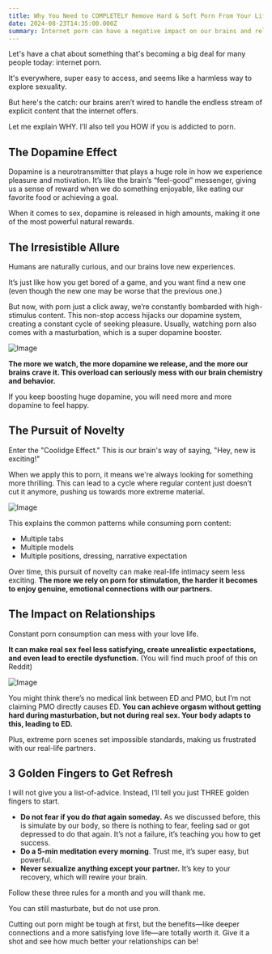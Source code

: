```yaml
---
title: Why You Need to COMPLETELY Remove Hard & Soft Porn From Your Life
date: 2024-08-23T14:35:00.000Z
summary: Internet porn can have a negative impact on our brains and relationships due to the dopamine effect, the pursuit of novelty, and unrealistic expectations. Constant consumption can make real-life intimacy less satisfying and even lead to problems like erectile dysfunction.
---
```



Let's have a chat about something that's becoming a big deal for many people today: internet porn.

It's everywhere, super easy to access, and seems like a harmless way to explore sexuality.

But here's the catch: our brains aren’t wired to handle the endless stream of explicit content that the internet offers.

Let me explain WHY. I’ll also tell you HOW if you is addicted to porn.

## **The Dopamine Effect**

Dopamine is a neurotransmitter that plays a huge role in how we experience pleasure and motivation. It’s like the brain’s “feel-good” messenger, giving us a sense of reward when we do something enjoyable, like eating our favorite food or achieving a goal.

When it comes to sex, dopamine is released in high amounts, making it one of the most powerful natural rewards.

## The Irresistible Allure

Humans are naturally curious, and our brains love new experiences.

It’s just like how you get bored of a game, and you want find a new one (even though the new one may be worse that the previous one.)

But now, with porn just a click away, we’re constantly bombarded with high-stimulus content. This non-stop access hijacks our dopamine system, creating a constant cycle of seeking pleasure. Usually, watching porn also comes with a masturbation, which is a super dopamine booster.

![Image](/image/post/2b5e9d20-84f6-4b93-a12f-b0a6f87a4f31_Screenshot_2024-07-08_at_23.11.26.png)

**The more we watch, the more dopamine we release, and the more our brains crave it. This overload can seriously mess with our brain chemistry and behavior.**

If you keep boosting huge dopamine, you will need more and more dopamine to feel happy.

## The Pursuit of Novelty

Enter the "Coolidge Effect." This is our brain's way of saying, "Hey, new is exciting!"

When we apply this to porn, it means we're always looking for something more thrilling. This can lead to a cycle where regular content just doesn’t cut it anymore, pushing us towards more extreme material.

![Image](/image/post/7080f536-436d-4a14-9562-36fcecd860ed_Screenshot_2024-07-08_at_23.17.26.png)

This explains the common patterns while consuming porn content:
- Multiple tabs
- Multiple models
- Multiple positions, dressing, narrative expectation

Over time, this pursuit of novelty can make real-life intimacy seem less exciting. **The more we rely on porn for stimulation, the harder it becomes to enjoy genuine, emotional connections with our partners.**

## The Impact on Relationships

Constant porn consumption can mess with your love life.

**It can make real sex feel less satisfying, create unrealistic expectations, and even lead to erectile dysfunction.** (You will find much proof of this on Reddit)

![Image](/image/post/911e4951-5fb0-4a6b-a71f-317b96a10cc2_Screenshot_2024-07-08_at_23.04.21.png)

You might think there’s no medical link between ED and PMO, but I’m not claiming PMO directly causes ED. **You can achieve orgasm without getting hard during masturbation, but not during real sex. Your body adapts to this, leading to ED.**

Plus, extreme porn scenes set impossible standards, making us frustrated with our real-life partners.

## 3 Golden Fingers to Get Refresh

I will not give you a list-of-advice. Instead, I’ll tell you just THREE golden fingers to start.
- **Do not fear if you do *****that***** again someday.** As we discussed before, this is simulate by our body, so there is nothing to fear, feeling sad or got depressed to do that again. It’s not a failure, it’s teaching you how to get success.
- **Do a 5-min meditation every morning**. Trust me, it’s super easy, but powerful.
- **Never sexualize anything except your partner.** It’s key to your recovery, which will rewire your brain.

Follow these three rules for a month and you will thank me.

You can still masturbate, but do not use pron.

Cutting out porn might be tough at first, but the benefits—like deeper connections and a more satisfying love life—are totally worth it. Give it a shot and see how much better your relationships can be!


